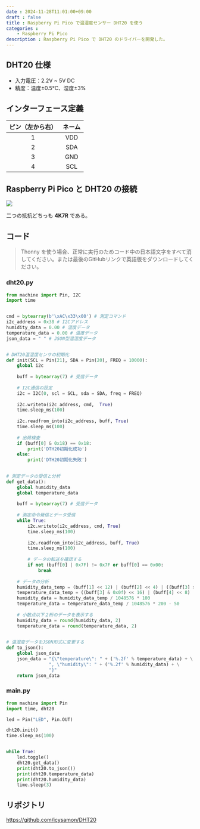 ```yaml
---
date : 2024-11-28T11:01:00+09:00
draft : false
title : Raspberry Pi Pico で温湿度センサー DHT20 を使う
categories : 
    - Raspberry Pi Pico
description : Raspberry Pi Pico で DHT20 のドライバーを開発した。
---
```


## DHT20 仕様
- 入力電圧：2.2V ~ 5V DC
- 精度：温度±0.5℃、湿度±3%

## インターフェース定義
|ピン（左から右）|ネーム|
|:---:|:---:|
|1|VDD|
|2|SDA|
|3|GND|
|4|SCL|

## Raspberry Pi Pico と DHT20 の接続
![](https://image.icysamon.jp/blog/2024/11/raspberry-pi-pico-14.webp)

二つの抵抗どちっも **4K7R** である。

## コード
> Thonny を使う場合、正常に実行のためコード中の日本語文字をすべて消してください。または最後のGitHubリンクで英語版をダウンロードしてください。

### dht20.py
```python
from machine import Pin, I2C
import time


cmd = bytearray(b'\xAC\x33\x00') # 測定コマンド
i2c_address = 0x38 # I2Cアドレス
humidity_data = 0.00 # 湿度データ
temperature_data = 0.00 # 温度データ
json_data = " " # JSON型温湿度データ


# DHT20温湿度センサの初期化
def init(SCL = Pin(21), SDA = Pin(20), FREQ = 10000):
    global i2c
    
    buff = bytearray(7) # 受信データ
    
    # I2C通信の設定
    i2c = I2C(0, scl = SCL, sda = SDA, freq = FREQ)
       
    i2c.writeto(i2c_address, cmd,  True)
    time.sleep_ms(100)
    
    i2c.readfrom_into(i2c_address, buff, True)
    time.sleep_ms(100)
    
    # 出荷検査
    if (buff[0] & 0x18) == 0x18:
        print('DTH20初期化成功')
    else:
        print('DTH20初期化失敗')
        

# 測定データの受信と分析
def get_data():
    global humidity_data
    global temperature_data
    
    buff = bytearray(7) # 受信データ
    
    # 測定命令発信とデータ受信
    while True:
        i2c.writeto(i2c_address, cmd, True)
        time.sleep_ms(100)
        
        i2c.readfrom_into(i2c_address, buff, True)
        time.sleep_ms(100)
        
        # データの転送を確認する
        if not (buff[0] | 0x7F) != 0x7F or buff[0] == 0x00:
            break
    
    # データの分析
    humidity_data_temp = (buff[1] << 12) | (buff[2] << 4) | ((buff[3] >> 4) & 0x0f)
    temperature_data_temp = ((buff[3] & 0x0f) << 16) | (buff[4] << 8) | (buff[5])
    humidity_data = humidity_data_temp / 1048576 * 100
    temperature_data = temperature_data_temp / 1048576 * 200 - 50
    
    # 小数点以下２桁のデータを表示する
    humidity_data = round(humidity_data, 2)
    temperature_data = round(temperature_data, 2)
    

# 温湿度データをJSON形式に変更する
def to_json():
    global json_data
    json_data = "{\"temperature\": " + ('%.2f' % temperature_data) + \
                ", \"humidity\": " + ('%.2f' % humidity_data) + \
                "}"
    return json_data
```

### main.py
```python
from machine import Pin
import time, dht20

led = Pin("LED", Pin.OUT)

dht20.init()
time.sleep_ms(100)


while True:
    led.toggle()
    dht20.get_data()
    print(dht20.to_json())
    print(dht20.temperature_data)
    print(dht20.humidity_data)
    time.sleep(3)
```

## リポジトリ
https://github.com/icysamon/DHT20